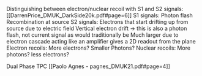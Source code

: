 Distinguishing between electron/nuclear recoil with S1 and S2 signals: [[DarrenPrice_DMUK_DarkSide20k.pdf#page=6]]
S1 signals:
	Photon flash
	Recombination at source
S2 signals:
	Electrons that start drifting up from source due to electric field
	Vertical electron drift -> this is also a photon flash, not current signal as would traditionally be
	Much larger due to electron cascade acting like an amplifier
	gives a 2D readout from the plane
Electron recoils:
	More electrons?
	Smaller Photons?
Nuclear recoils:
	More photons?
	less electrons?
	
	
	
	
Dual Phase TPC [[Paolo Agnes - pagnes_DMUK21.pdf#page=4]]

